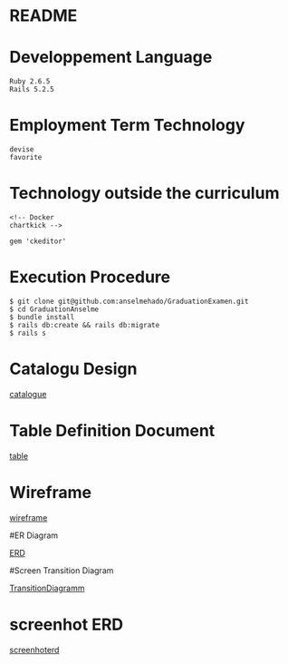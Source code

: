 <!-- # README

This README would normally document whatever steps are necessary to get the
application up and running.

Things you may want to cover:

* Ruby version

* System dependencies

* Configuration

* Database creation

* Database initialization

* How to run the test suite

* Services (job queues, cache servers, search engines, etc.)

* Deployment instructions

* ... -->





# README

<!-- This README would normally document whatever steps are necessary to get the
application up and running.

Things you may want to cover:

* Ruby version -->

# Developpement Language
    Ruby 2.6.5
    Rails 5.2.5
# Employment Term Technology
    devise
    favorite
# Technology outside the curriculum
    <!-- Docker
    chartkick -->

    gem 'ckeditor'

# Execution Procedure

    $ git clone git@github.com:anselmehado/GraduationExamen.git
    $ cd GraduationAnselme
    $ bundle install
    $ rails db:create && rails db:migrate
    $ rails s
# Catalogu Design

[catalogue](https://docs.google.com/spreadsheets/d/1cYzAlDXgsz7RZSZwGabbGkPrumXhgbTTwjaqbG7sj1A/edit?usp=sharing)



# Table Definition Document
[table](https://docs.google.com/spreadsheets/d/1cYzAlDXgsz7RZSZwGabbGkPrumXhgbTTwjaqbG7sj1A/edit?usp=sharing)


# Wireframe
[wireframe](https://viewer.diagrams.net/?highlight=0000ff&edit=_blank&layers=1&nav=1&page-id=xkuDK2qEUDnbXSvWwNCU&title=Untitled%20Diagram.drawio#R%3Cmxfile%3E%3Cdiagram%20id%3D%22_Xda5sluqTbu8CI6ya54%22%20name%3D%22Page-1%22%3E7V1Zr%2BI4Fv41qJ8GZU94rLvU9EhVrVbdkkaal1YuGEh3Fjoxd%2BlfP05iA4ntJCx2DBiV6oJJAnzn87HPmon9mHz8Ow836%2B%2FZAsQTy1h8TOyniWX5MwP9Xw581gOOZ9UDqzxa1EPmfuAl%2BgfgQXzeahstQNE4EGZZDKNNc3CepSmYw8ZYmOfZe%2FOwZRY3P3UTrgA18DIPY3r0v9ECruvRwPL347%2BCaLUmn2x6s%2FqdJCQH419SrMNF9n4wZD9P7Mc8y2D9LPl4BHGJHcGlPu8r593dF8tBCoec8Pf%2F%2FMXb6%2FyPr%2F%2FE7%2BCP%2BW8vPx7gvxx8mbcw3uJfjL8t%2FCQQrPJsu8GHgRyCDxbw4Ss53KC%2FmLn7uYgmIEsAzD%2FRIfhC5IzPpuTf93DbLh5bH0Btk%2FNCLOLV7sp7FNATDMQRoAzABEGSLkB5EWNiP7yvIwheNuG8fPcdzQM0toYJ%2BtAnEz3lYneIUYd4aOTGw8YPZBDmKDDw5YOp3Xg4vayy7eYpPgNIQxSQ9mw0IGsZdrNqVGwcYzRsarEojA1ZeRrYeDEsVY6Nnq3KZ8%2FzPEzLVReUKxFIt%2BT5tgB5%2BbwcSMF7sQk35UB9Pvo%2B%2B0tQgCOIYVOvFTDP%2FgKPWZzlaCTNUnTkwzKK49ZQGEerFL2cI%2BjRp9kPpcAitMZ%2BwW8k0WJRfgxTkTZV7Rm61GBLllzGm3qHD7%2BhPmxafbTPYLBAmBa23fG0MAdGdSYIBc2vIFxULA%2BTklDpa7E5heAT9MN8w3h8bLEcjXuhYSyXF6b6MkvhwWcsq8dZU6CmTbfsLHdqHD48mbSmRPcVbY9L0R0vKu9r%2Be1pUYWWYVju1YoK6yMrOG0%2FI0x01oDtTC0jYkZVUiM2UQniIizWO0Qp6RzKeo1WrVJAH6vS5pwm2fyv7WaKVBoMoxTkxTQJ81WU%2FkAKziplhf5%2Br0Z%2BZkh2T7bFJEz1QO%2Bgiy4isBcoXsWEydI%2FVZTCpiG9%2Ffoyn29BFHNESpCK0jXII9iadPvRNrL7d%2BRRI88rN8FDjn0NZPril6ZPT2dxzLD6d5sew7yz8PKfgziE0VvTVcGiA%2F6E37MIfZ39lsdtnpEtlwWAFH123%2BsMRtEm9fNiO0dfPkt712WlubFT9ZQ%2BMYxgXr3TWoB240JpMxNHG18ebei93O9ZHMHob%2FRSqyLZqigQqIo8Qxqp6F3miCoHZpuHLYRIDe554J6kTjiMyEGBrnr4U5LsDZt91W8BMSBm4HnOygEMGrKv8c8j1GeTl%2BL55NMOmRcQ5vO1bFYtszwppkX12Q%2FZB4tEs%2BpRcgDR72dlRD01j7PabOPon7aeIt83BstKiSJrKUpX36pXT%2FZZvOK5K0n4wDWbnhtssZKAE7279ll6TJgvk17DKGKIjrDYZDfQGWJBdv%2Fh1KQxEhdVcAboZFkhF6tfi8kNuTiODAYdBcbJIRcHzVW5oYQRPaVOP5Ok4%2BEOwAMsVuAFv8xyuM5WWRrGz%2FvRlvdrf8y3rHKwlDPwTwDhJ14hwi3MWPOz%2FKAjZyf%2B%2BkW2zeeg60C8CsAwX4GuK7ocf%2Fbg%2Fcd59PQY4uBHc4pJHbYpX4Rp%2BScuozqLLEG7yQmO8YADy%2Foe4joc79pBXKc%2FluOV%2B1LWPBQkd3%2B86C8PL2UCOA4rwikHG1%2F16K9Dp1%2Fo6FaDN%2BpGtxx6zt9teIsnK1XDW2THr4bTSK3wVo8slQtvuXQwQoe3hDCDt7e%2BtfCWS%2Ft4dHhLKG1uIrzl0l4vHd4aTxXdRnjLHeAt1OEtMQy6xfCWy%2FJQyeVTHdhiqRN%2BgKtFowuYLDz5k8uYbT%2BTS298ZwHTzWQK8zO5LF%2FKQ8W%2FSgDFVciyuUg0YpONxYQjc1pHnMECr39vwhYykbEcx7JLO4pgBCtvsTmOzMN0vi5FM3gP0BlSdpWRq3WsXNkava0CBGp02g9FqDGSatfU6KSGK40aHu3mItSw1VkpLsaS1oKxWADAMHa5O80rppQvj1K0t41QytHaRkFqzKRRwx%2FfqX4VpoVls6NWCtkZPqtmvrQz3qIi0mbG8TmPA1ygKpgZPu35%2Fg8EibYyLi3Wq7MyfNq5jZmhjQwVmSHPyPBpDzVmhrYxbolR8mwMn05qxYzSJoaKzJBnYnjjR8OuwsQwTX%2Fqqm1iePQkD7cw17bFsVTw%2BusSlLAtPDryqG0LEWK9OtvCo6Oa2rZQmBkSAxh02FPbFpe3LUZnlMT4BR0t1baFwsyQGL6g9ye68P%2Bihf%2BcaiwSFnGGpFwxszpF2SiBeu2UbQYm7AL29ip9OVToIAGFiqTq%2FuDUhsriwBnQ%2BkBQtSMPjIHV%2FdOZTRxvx9ZHomub7RTWyyE6Xr%2BEWphn5wgLxme8lgjBgJYI4%2BNzXE1%2B9R8Mo7iqyv9lW46m4L2EaZ1FRVTjQpcB3XMv5qC%2FZr%2BjF7M1DXbSP7IhszkN2vU9l%2BPNeHXrPDzVmle6dr2HO90CHFK7LpTfun69V147V6g3ZWioQXXPIkVIjGM1isPUKmPvEanvTV3vZJkGU3Ey1eXskmpIZ3dSzj6j7XVdzi6UNjdRzj7T5ewqqaLbKGefjZ%2FAc5vl7AMYdIvl7DO%2Bc%2BeVuFt%2B4vqkyovTXu527pnXm%2FXO8KjBr3R3pl7A8AX7nEifSBPHtAbEYPZImSKjDT1A2s1IjWlYU4ZXixWOCPypOPzo3R81Q8hARAa%2BLBaV%2FypJSkT2kyRqn3HXE8egZk7AErlpd0fIBcicXmWfk5BhQWIJHSsWHBxuCwWWhn4rZOzsR37gn14OZejcZVyt6WskSlCtwBkM4cHiuCkXlQob9wH9Q2g9GgheF33xR%2FTa3L92n6rDc7T8pui3hFElVhAW8B0UUCQHqGb1raiawyIE06r0hJGBjg8V29ckgrI3Xq%2FVVqvAfzu9QTw7r5nuUF%2BItLauZj1nE0%2BOMTu2cCxNIk53BJTuMBmdFT3pmoM2%2Bn4LE9re04rjVP8jT3E0uRDMpgbLPSlZdQwIgcnK9OiG0zS8Ljwt02XjaVosQEVNrxmtinWK2SVTzHgJGwPvLWNPWVYPiyFCozr8W0Lv9tpIX8Hm1vwmtuHdGUxu08ByGXckcWROZ9Ma0Ezv8vqxGyST3EyaoMRIGJSr9UxGqRcFk%2Bg0Ssds7swVyKM0GRVRYy2vWEYqZVLuOoaPkIDDhePKcylNRqmVLEyxPBXPajIZJUfyWDcgbUgBhMa72Q2WjuoIMTthcVNOf4nSYp5HG1Y8voya1HB9VO8a4SKJ7uROUJhonWmljFRSSu2icXb5sz81Z8IoIKV05DjcFJskFoWQzh9t0kftBFKT0RPqbjNIuRJTPIXUZGRk6FjRhTlAruM3vU9By%2BlrKeH0ndHbu6KUmWWUi9W46YJ3FULqo5NltPg0a9KJF0MgM16O84eRRlhHlBAFvmglczQruGY0R8m0ItJqBJaYaVvjeL768PT9ruK1mRJxJZMZMrhGPLlroGxAaS8QXgSj0XPm72oRPFPdqbEI7lqcKdRIwmfcN5vt4RcIC%2B0CGE9tndpKQiA84%2FWS4MIxMABCU2vU%2B2zvujuNAuWFukgIRGe8FhJYMkqjc3QDiQSkW%2FKcOOzb7SLusU8EJlqnR5%2B%2FN2QsWEN6RIjjxZix1At1iBA4a3R7iD7qnO%2FeFyc93RyiX1okuTQ4bbsjTnpk%2F6VGlaVafSH6pMnIwh8mTHHS1B0hJJVh44nTqZdvoiWEZdKWt%2B4JIZY4N9EUwjJ1Vwil1NFttIWwTN0XQkxfiCEcGrK%2FubbGEIi9FKPCqqq9buY50j1Htj9q%2FXKxZu%2F8nbMAznA7Rjj0ppnTLELY%2FYQsk3bHfIsKSCSusLR3W5bjpT3GnoaEAKj0WwYLAk7qrTgW0G6nH6DMxEBAKk0Cxae8p%2Bac1wW1fYw5r6CWG7waWFHL4IjMPA7LkRJCPa70UIXIuz1elROWiVKRdpN2d0uDwx5Q0iQZDnJlFfIyzAHFLLLhGa%2B2hwvHleZlEOTGgJKnthVCZ8QEoPqjlEaH5TPiV1mGf2ZbOGnd06O6lYfO0aBJdyM5GozmZ%2FJmkPJ5X4z%2BJTpHo0kdhXM0GN257jdHgyctZXM0rAEW2N3maPRIU70cDYs2IHWOhiBu9NvLt5GjYdNWuM7REEuc28jRsGn%2FhM7RGFEd3UiOhj3AV6NzNARx6CZzNGzaOq9v1vFoTb4YPDNGNwc4nkkc502rAwljX%2B1aDN0lqi8AUtQUIUinW00JQZRodg0hnRkOKTCbMp124lgwIBonK%2FzEs0RJvKW7BQsj%2Fi23kcEuAn%2F9WDKUk2QsbToco7NNLppt0tfCQPFsE5v2yEZJuNK3zziBCry0CHKzrWaXc1ZoW%2B7WxaGtoyJ849nbujnM5BLNYXipRLu77LRuA8IITzKN8%2BM1BHqZZxk8NJBKsXzPkJmIBv8P%3C%2Fdiagram%3E%3Cdiagram%20id%3D%22xkuDK2qEUDnbXSvWwNCU%22%20name%3D%22Page-2%22%3E7V1dl6K4Fv01rvtULL5EfSy1%2BtbMVM%2Bq6eqpmXm6KyURuY3EhtCl%2FesngSBCgiIawG5YvUoTPrPPzsnJycYeGLP19r8B2Kw%2BIht6A121twNjPtD10UQlf2nFLqkwVS2pcALXTqoOKl7c75BVsvOcyLVhmDsQI%2BRhd5OvXCDfhwucqwNBgN7zhy2Rl7%2FrBjiQq3hZAI%2Bv%2Fcu18SqpHeujrP4Rus4qvbNmTZI9a5AezFoSroCN3g%2BqjIeBMQsQwsm39XYGPYpdistfv68%2FwZ21m9p%2F%2FG%2FrTx71p9XqLrnYh3NO2TchgD6ufek77%2FtcdX%2BbzO5e7a%2Ff7xaOfzdjp6jfgBcxvFhb8S4F0AlQtBkYU3YkDDDciiwH3tIz1IrPq%2B1BJOSDaA1xsCPnsaunl9nl%2BfSeGdEYsrrVgQGNEasEjDjO%2FsoZOOQLw%2BcMrLTTWL2vXAxfNmBBy%2B%2BkPxHcVnhNbjPXjkF4CFW5nXio2gNDb4g456DBrj5WjNxm5nmkKUNLH%2FJkMoz8eSMBnKaljEdDSZAabUKqnyZY6wCZbQJk3ABAQwFAloepEyKPbzn028MiAD4dzyH547khdn0nLfrwnUKBooA%2Bnb12%2FawY%2BfSIBcDQQYFLv9sUSvoZJaeGG7CBQXpH0oDsppydiFlw3jeGOEBf4Ax5KCA1PiKXNqZL1%2FMKVcBzHZ8UF8Rc5G7GlBrZJeP9Pduxdm2b3mYqcsb1PbB51OdolmIdbqOczzFMxdpb%2FYAxxdMEhNENRdNl8cVqs0OVANqpDjXiAHqEwI5JDtYUFv8t3NTh94A0bqSqs1mB5KTeAqq6XF7M9CXy8cFVl%2FF2UQ%2BwThtMHyrq4WY1TOgxZ68PJDyn9jrfPtYH2gLePkBXVdKAm7FP6oMI8AIXVKWPSTWZ3uqofhyzsapMjNqgaYo00CanMUv4nE55Y4an81dKahuEK2izAsfkw36xIqM6JfPWofkBZY0WX6KNQhDHwPVhECprEDiu%2F4ngT6CcBuTzY1zzGRGbzQ1d2LnijewhF7VdmHUFNsrX7wX6dcYVqebT%2BGn3%2FWIRQdcrMWOKjuuvYODiglPKaotoZnuao0MQxGmcacByQSpzdqyojXjnJ48Nk5NksATT5tTwAfQAdr%2FlM0kiNrA7PCOXPE0WFBb4g5bLEGKOPfvnuoBQfG7iwY5IsO4i%2F2Ss0mlq7MdFzoWo6ngR7ymMz%2Ft6mayZyGNNMZiVyBo%2BifOMPBe7X0mxd0QNO6KxREdkqY1xqkIWqzkKYLSZRhgTJ5jRYFjLmZQQIoAhuephU9boGwtD47ZAD6Zh6WUZ4NMEqhLWjC7j0y5PywboJEppNUunJQrWYmfCsWgSbzyLrjC5KzF%2FehVNKaSczJEiyDeNaW6cZ4U2lrZmwqeYPrvYKxteumXE%2FNiQuYjiGFJibN431Dd%2F0g%2BOdv8y4xrqmX3%2BMoPzKbNfMFyTGq0dmwN%2FsaKmqTz0p3fy4DKOVzZg4frOU1yKB4%2BO2FU%2F165iX240Fxrw2TlGjZZ8ek%2BN49QYNkcNPqHFqGF0Z6S4GksKA4ZtQyiY4pZGmLdMqaIeQR6ldD7Hxihl9t6mi9SYNEcNPls2p%2FO0xqPSt3huGrLPo3nysrTYmsx0P8eLWXNSSi70whoQoMi3SwiXHqMdmfNedwG9LDGfqna4Kcx4qIzGAqWOVTKJMRTTlBTV6nxWY07m9a4X9pRpjzLasNOc4bOrD7aLe8K0Rxhy37w%2BwegqeTR%2BVfwFgmCxaid2CeN7T9H2aMIkz5OD4%2FSC0csiniKJjkZAxmVMOU4U6llyW44opqUIaDISJfCvJJ3YOOr%2FH3992IHHp%2BdIN769g1%2BsLou3TbWmeru4UnE1sBpSb5cbqoZ6WxoY%2FNAkhznnoFFVvV1Xu23sM%2BJXh7Mp5Xa5LS%2FXUUqEpymFV7ltOg3PWart%2F0ASQ8aqDvI9oh%2BxaLso8aC4DDIN9w8n0S7nWV2JtlAdWUWgrUsjRlPy7HPA7FC%2F%2BVnF2eVcuVycLY%2FMP4s0%2BxzrpL5HqykxlmetXmBc05ajcW2VvbR5Yi83lqDyK%2B82P5TcWEyoXm5cU25ckzW3JjcWs4bPOvRy49Yc0c3JjcWc6uXGF8uNaxLoxuXGYjrxuZhS9SKbp5ybFGFrGcUJCaaxbGGFw8xqPjFMaRUi5y69mL8rMo2BMdsQBviACBuKYAzXcEr%2Bkf44U8lkYUgefEbKWlYezuPDA0I1n7QFuDEtIAjxOwyxYCXv6pxiVzEKSy7j%2FJrLkF9BEMZSlqwgulTJTPC%2B79khmR36cXaM22aHQNu6pr9M1fOiVV5oDbqND%2BHTR%2Fuf1xf49vr6aj5%2B8p7%2B%2BVuw7PgcDGbG4H5CGg7STH78WywgHil9HNASoBn7KfRp%2Br5AIWnLlCfeMVEtTm1jceBqY%2BOoSPD6PY9PAxNOYhgHEL1nvkYPLMl4VeyBY2FGrNFOOORXIN%2FA4kvTM4UfVYpVgzTahEr3DhYj9BxpkjRq41IssYPppVi8G6wpxTpHwFBRilVRh3WVpRKhc%2BGzWk90AHdQRMDw4ToZidhQrtJBHvhkbFnQg1YuXQBT4wSY6sFwHwHEX0EUoPhkz4URO%2FeNrufSnTagenWVzoNVhW5S4oQa0q9hutyQ9mWdD8E0UfbJvEKIIHb%2FfJIo2iT49QPANQaAOixRqRT3MH2UI40R7258AHB289mfq6%2B%2F3jmh%2Bptvbx%2F%2FtNRK76C3pbM08n3NFPQ1YyhG%2BupKQyF4Bh%2Bel4B3CXJH7HZKdtkiNoKUkhQnfsQwLYlSxXBUpsqF%2FewsPC6RpZrZ%2BykSRFFiEPlEVIMgahVI1QYoFeQsEkEZdxIUwQuyve60livVTiTOuiw8FVOjwssSEvtLhbXHNvoLP9H7OfSmRyjSEcGp%2BAn5Wd%2BPqTg9yz6dkJyKn7jCayI%2Fgea0jjVLRKclTvIqQlPxY%2FIz5V5oKocQp1%2FPuDWlqbid%2FBS5V5pKpc2tSU3F7eRTCb3UtD1XdHNaU3FDK6RWeq2pHAbduNhU3OzSH73rxabySNU5tak4G80n53q1aYP06I7cVEwPPkHXy027QIwm9aZiZoiCFJbV13LcsL5GKIXuLowDiHs69pibbbYzzdI%2FB%2FCIXrUoWM3S%2FJqEND9jWxrvJKUkL0MXNcQZNjEfI9%2Feh2PSKMP%2FsqEw4V%2Fy45pZauf6XBEti2VcSQ2X1LwFxZqCfZPKTbGC2McX8o4S4I45HEo8FgZz1GtLTbVvZNKCCmhserIfpiILP%2Fl7SHbdVDTBasBEXnbZ4FcDepn4lUfOE%2F%2Bfd6d04mKS9DpxmTLBOqzpplBczB5%2B9aMXitcUip%2BlLmpfKU6KAaJRS5Yfogb5iGxIj%2FgX%3C%2Fdiagram%3E%3C%2Fmxfile%3E)

#ER Diagram

[ERD](https://viewer.diagrams.net/?highlight=0000ff&edit=_blank&layers=1&nav=1#R7V1bc5s4FP41fozHgPHlce0m7U7d1pO0u%2Bm%2BdBQj20wx8mA5sfPrVwIJAxJYvnCtZzIZdAAB5zv6JB194JYxXu0%2BemC9%2FIIs6LT0jrVrGR9aut4fdsh%2FatgHBq1naIFl4dkWsx0MT%2FY7ZEZ24mJrW3ATOxAj5GB7HTfOkOvCGY7ZgOeht%2Fhhc%2BTEr7oGCygYnmbAEa3%2F2hZeBtaB3j%2FYP0F7seRX1nrDYM8K8IPZk2yWwEJvEZNx3zLGHkI42FrtxtChzuN%2B%2BfwDeL3pZL562HbefxjD9y%2F76V1Q2cMpp4SP4EEXX7fqLqv7FThb5rDtBnob9sR4z91IHn5NNzF4oabRBgMPM7SNDjEQ%2FDCwXegRg%2BaXHQesN7Z%2FeGBZ2o41AXu0xbwiXhrN7R20HgOw6bEE9wmpjBZp5XNS%2BRO7GbobOPbCJdsz4hB6xZEHN%2BReJmCD2REb7KHfIeIGsSg6kTsEehjuIiHEnPoRohXE3p4cwvZ2tW5wCmsheo%2FFy9sh3LQOsy2joWYyI2AhvgjrPsBINhiSp6CqC6imAkocgm3gPJK2B9yFj20cOup%2Fy0Pr78BbQMwMa2RTz9%2B%2FEmeGINmOM0YOohHgIpfWhNGa7XTgnJ%2F7gjBGKw4080dYqe8Lc0T%2BiHfGnbbZMsntjklZO5TJHz3cw2PkEqRJ3NE6IIH%2FDdIQUAW7q442Q9dQBNfIDVtDwHb6%2BTR0faIFB3RPBq6TAC7ZPBHx59zxuXJpWxZ0T0BEV0YkAoFRKAJdKWf%2BIieVCwNnxeDY0WYNZra7mARn9krDaZfacvo5wfbL0%2FWXiTb99op%2Bjr8%2BrT7NPj%2FeiT1dFTkxiWkdOFG1w8sN2ku7u6u3RGjZvD71dpYZtZWgQ%2Bkdiv2RC1aw6lRYCCTFM5%2B8RZs36suJ%2BoalDwd7jeC%2B7LitBPnJb7EvuB%2BugO00g%2F4uRaUq%2FDe48V9O%2FKfppRPgsMEEOFDGoywC5DmsiPuBtbLdJhOgOirFE%2BD06%2BT786fJ345jDLyPWu%2B3ufrvThdBEvCB1gLy3AB5fhvvH6EDsI3c%2B8OeIIMQZH018sCjJV45LM6ha%2F1F8%2FWkeP%2F4Dj30HX0B7r7FcsXJfd9cKE3Twp2Nn2mV7U6nx8o%2FKaptvvfDjjc0WthHClPo2cRjfg7at7nEe8%2FRQlCTyYuHqvwSrytwDvVIBF313PEGbb0ZzDqODdow70PSDjT0o61dnlrmRs%2FH8DX%2BHLL4YteY0j4nEri8efPcdj8RosGjsrOiiw%2BJirr9eEXaQG%2Bb8aoCZwhV%2BQEfPvoFbUDM%2F8wAhgvE2lcTFzsEhlKN4VQm07QEjpqk%2F9dlEalnkBu73KFPCK%2FXN2OXu5MMNwYKTAoc4jmXwD1CW9fa5BJflyahGrLmciTmMtrmSWsushjLr%2F%2Bs9ZrLWYgc73jyGmbK70dcc%2BHs3ah1l2tilT74HBYK3S37mBcxyhZeiiXG%2BmYfz4LDrBgritnHeq%2B9XBOUqtDfLfmYF%2F3JFl%2BKpb%2F65h7PgmNQLfrjFVfH%2FUVTXwogFaE%2BiVRNwGfhoe061QNxiFqhFPfCLEaPp8d4FkNCJANT9JQ2NHNylcIY%2BXJPZYCU6ipT4hlZeic3zxjlueb4aC8%2FX0ijWjKWmINX5NkY%2FhmK7ewIOWmVTOvKoDMyoEvPUpqDOJ8MxFajst5z3SylPIIuHbE0JEt5tAPR1Rf5MrKUshjLbSlWMhyqUZbyOCJDZUTKWgw3xDUmzs%2BNylJeE6v0sWq4tlQMdnotmLF8kdDpzChLUxbLjOJE5KFsZlSYqccbpBo6YRhXmCXFtRwXvtWAIEvAqAR2lM8SZamWnkP99EI2FnQjfAkqsJPrhLsEZMlzU3tEPiRMEKh37Blw%2FmI7VsTlPvT%2BzCECfJwCKcuBLUYbplIKZxaJ2JCESwoqylOQo%2FDx6UG%2FLU4QehI4szQTl8Ep6%2BwScFKG%2FPOQTEuHpKecZdyZH3AKC27pQrwISB6dYkKLOV6ce2dq9siuB9sJhX8HxZ5utqKKvX6v3zpds2dF6y5fwZep9okq%2BKQvC6UQw6W6vGGcUYxOIuBUdXmmeaSinFV5KtL8UlLEhh53jEx5psmSOrrRTyobrzZy0sRcKBk5NS3111VP%2FZ0nkC8et0tlEn%2FK3FJTT%2BVmZN0KfblIEzUYTcq6haF7UgsrdHaviX0IZcUaTCjLwWkXxyjacgrNA2i3tYi8WFGWcZN2enlhq%2FLGUX058ayVCBkn5uf%2FS792Um8yPHn5QZUM8wNMlpGpHhnWcYg4KHuIKHl9pOTGeL1XlMO4re74UPLuCLaxU2OZ9DVRqcpo8PaaSG4EKH1Js1gGrO97Isfb2lnys2IZUMxR0AwgZDndhnLgyd%2BpKZIDJ2%2FL3rTXfXmb%2FTN4fv8xnIzu9ioq4BsFnkeBMmzzokApts1gwMywrQQBSu9Q5D97Rb8b3gj2uxCTEsgvfaX0Rn55kF%2B%2FQPKTYiuSXwP0d5lRXAkulN6hZCxYny8pFA9TCfQoX%2BoWsxg3BV5SCXAUPs6Iw%2FIleLL%2B7ibBOw6lqYBkoZo8yScQBYgkmrxATHeCJO86yjipsC%2F6oT6Jsq%2FTjgn7%2BC65qC949hw%2FnsfgPvrxvEDkmrv2Tk%2F%2BjMu538TTC9bemQprhKVpSVtRHamZGXBp7aLdCeSnh7YxONY4%2FFJSkZp3QHMxdjSgM1TbVw%2FopAZU75jnBXRfO1LR2QFNioff2QoOP%2FxamXH%2FPw%3D%3D)




#Screen Transition Diagram


[TransitionDiagramm](https://viewer.diagrams.net/?highlight=0000ff&edit=_blank&layers=1&nav=1#R7V1tc5u4Fv41ntn9EA%2Fi3R8TN%2B2dbbq309x72%2B6XHWIUmw0GL8aJ3V%2B%2FEog3Sbw5IJxbdTtdI4QAnUfnPDo6HM205fb4IXJ2m0%2BhC%2F2ZqrjHmfZupqrABBb6Hy45kRLDUtKSdeS5pKwouPd%2BQFKYVTt4LtxXKsZh6Mferlq4CoMAruJKmRNF4Uu12mPoV%2B%2B6c9aQKbhfOT5b%2BtVz401aaqtWUf4v6K032Z2BuUjPbJ2sMnmT%2FcZxw5dSkXY705ZRGMbpr%2B1xCX3ce1m%2FPB12vrUOv3z8%2B8efm5s%2Fbv9cqfFV2tj7PpfkrxDBID676eNf3%2B9ufzt8N4%2B%2FfQ22v0e33%2F74eqXaadvPjn8gHfbBDx8cfGHgPHtrJ%2FbCAB384ofrNXRxe%2Fhwpl2jf68P8SaM0I9fSQ%2FFp6zbUWft8M%2FYecBFN%2FvYiWKCDg1dfoPkHTteACNUAJJj33d2ey%2Bp%2Fi6psfF89845hYc4ayg7unlEV9%2BTu%2BGrHd9bB%2Bj3CvUQbhLdLwqf4DL0wyh5IE1RTNOw8zMZFjTcmOf7pZoqWCrXBrlJqdxY4v9QeUdxELE9wyiGxxIYiXg%2BwHAL4%2BiEqpCzVxnSyFi7MsnxSwFcXSFlmxJobVLmkLGyzpsu8IB%2BEEj0gIexYOBRK2nUH7Hn%2BF%2FQIHaCdSL0Tbz1iYBeNl4M73fOCld9QbqGK3I3Cnf%2FcaI1jEnBLvSwQG%2BfUVfvSVlZXEEY4BvF4Y6c9OFjdu1DGMfhlhxEpLfyRpOuMm7QX9R5S2VuzAz0Nkt0DIpj9BdXjxAMAoQbhFfcBnT28Qvcx40w6w6e5oHZjh6CFq0jWIyxwJKhtQSWpe%2BtnlBRokJmqvn3ASvLm98h0uqq4nuoD8vlg2IrMSdOga1XwyZEsnj0Ewuw8VwXBmPKPx957fIvCRyIFThgBI5k6SfjYucgkZtr%2FLsGBF%2FgGskfYvOB8EDhIG0FPVW5IQmPc%2BBxpKBRhosqFC7qa%2BByvVqFB9QnEiQjgiTnuiWQ2EIxorVgpCTZDAirtIcwIY3WD78oCWzQ7ZXSr18TznqTTCCC%2BOrR2Xr%2BKb0GNeRsd8lJTdMxKqD%2FDGNv5TBnqo3sEzaLmwDq7kidS58SnwzCaJvw6dLpF9KX%2BLyePmdy0ocx0ohX6FVXXrDmXo8kGV8RuotPE8ZbOe0FboIMfF4pPVpyEtGYYP%2BIGs2aRzDOKryEkVu9e%2FnyB2f1tI7QKHSvqD5XdTvva1VfFL%2BNUs%2B73n7nO6TXvcD3SjdGY8KJyw9UGuVNWgHNSvCEIBNU8LDfETlJPTGintB4xkQs9zB6T1wToFRmrnLaOsS01chcPQ3TVpXHNKzRwGHKaes009Z8WL5m2soFiz4aWKyu09a7cO1VS6QRYcdczwnrQqSoWW%2BnnLBeHDyOFDTKcAFAIFwsVjPcpS6r%2FSqCqL%2F6sAdVsodOTm%2Bw4FBLwDEIeeHgcl9I%2BjARfchHXGf6wHFYcNGijQaWzvThHURj399L9tA05PqxB7GS5rEHqRYuUi0Yk6sFduW0Ri3cul4sdULTeLtgnQAUm5EYdNcwo2lotGzCdRg4%2Fm1RepP4UKGbdWpe5y5MpIEF%2BheM4xOhjs4hDqviRh0Xnb6R65OD7%2FhgDlQrK3h3LJ9%2BdyoffYaRh94%2FoaGKiIG7Dw%2FRCjb2I5FQnCm8tiZxLzdiIoK%2BE3vP5UqjAIBd9ZZW4UKtgj21VQAKu2ReyxZ9NEKlYWgccxdtGcxJLMPRi7%2BltsC2yTG2DWCuqAY5LkwDPjiVDmjDUNiZuVGxNC1WZgjRN7kXWu1JtqT15syJxloPgagBJcQoc6sZMJMLOfcQDic8culnbP4KH5VKrXAxy5opzMhVFATyx3iNLuHEYS7V2bUSpJF0buZakJ7J4TyTZlXoGmdZE2hjOSbh08d%2Fv7%2F%2Bn%2FN8%2Fdm423388elBPVzpkmqOQjUZTHQiIYtGrslzTPLQMgQB4YKFDZCQDog%2BUq8fgc0sU6iQpUvy7WgEnk9SKFg6uyRxoJ%2FUCN00gj2dRuCjEEiH1EQOqYKmv8ojJRgunT1Sj85zGHnSJ9Uy7Pr5pAQL22JENpl3ocUbVXieFmhY9fA9jbbC8SpfRbbA3eqQGsGp8UqPFJgSM8qsh0cqBw2oAGauGi2YmRweAHR1WF4cPgBLK9MZpfRFDeeLop1RvLBp7td8o30ant9N8kzhPBP05pk8bxQPLuNRD7Uzz%2FzvznUky2wZdP1YpmBRy6wRb0cz8LxSYuGisYakRjPc%2FKR%2BqQ564bx0EYL1wjRr2zWxcq2TgnOmrZNPJLKgyfZ5BBh8HsFfPAc6RV0NrdpE%2Bk7M4jnbkN3S0Nir8Cob6j8toOeLBTXTBcB%2Bk%2B6RXBNNELBTB1u9ijalG9quo8g5laoR2lB%2FH8uo3occ144Cuj55rgLs6RMMC32tPi%2FHQ%2FG1Y1qAIVMZFLkDmcqaoePcEnSih%2FvDagX3%2B9IXlWl71Xug4ofaryxxmovqkGF8ANhOeivHvyYntshEp6MTogcs8YAq68PEDg%2FI9CWSpqtDh1AF0e4BsKBAYVgMq7M4tl4dj9RNEhe%2FOkTPyfWvdjvjeMk8lp7oVu2N6tbuvkVRnEBXa9xZLcqVbYiOzMsGQgu56KulmQcmo6n2uej6OhChpXkT7yGUMqPr3zuef4ggXx3XaO6L09Icd69gva3ZgGv8y3rbFKq3dXYynuY9iCBJqPMTevXzzL9gTBtOfwgPOJ4Z3nLxaDmWgM5L8CgdeSIceXp3R%2B8EAac1z6wycGlMpeLEOHm0dOc1DLxLDiYxOmiHgtEnVvgJxqvN%2BfS%2BVj%2FXC6JG0%2FdT4uP7GtQqDaBk1tlDRrWTx%2FuI8pAZOoMA4bO%2BS5jBnTP17AfJ9lmfLgi8qm7NlfIfrYpBDb24tij%2BmJ0gyd6GioAAZrdB0nemh16He5%2Fa57L119XXRMwMDfZrkNKc7txpYeMs8OKme1PH7ORCmGxyZ0wa%2Fqn0UIbTO81EqU8TZ%2B3QC%2B2pVtWDBvBC5VlswKDgZ9uCyUB9tkW5ZjC9eqKWZQFn%2Fih2ySD7Zn%2BqhAkm0CsaamE3qihevoQzmGKxmKv2SrEwsL7rnDABZCl%2BR%2BeViDgqZc1Y5ZXG%2BYpRow0zjemBlnbptAF6CzOkqtvN1bVMZOdVz5Ko1NbXjab6I%2FFUzh5CJJg83%2F%2FjZ3RAj2YDtOr6A1iw68b5qpKYsHLupkLS5yzC52wO43PmwGU8JyRnUyEZVt5f8mf6m8WKmheDJDXDZWoGbrIDsXBhs%2BXIsPK%2Bctc6y31CQbO%2BzYIsysxYY4StUDMVfqgCBwTjhSrILX%2BmMw699%2Fy5ANrYOWv%2Fz5odq4Pcz8vZL1bQmQuzxqlIunnYMIXCpZinXM09erXuxKliG9pXQjLy18E1SGpeSmoCi7UBYr%2FP0YyR0%2BZy4xVKLm3dmlVc2qbVCEKeT3twOHXOhDI8nOqCtamQBXpjwq6OZZ3%2BNEdwmliLnSGne9YluWIlBx6SA9O7XnL31xbLgS2ZH3YqDmx1nyhfDAe2OmeIJRtfShLcMOYumgRPvBWBbZR5MA7M7M1CJg8IypZP33A8EL3sLZyeTBt%2BNjdtrQzDt4fBXNuMDUJNsecLoDNBuzkIz0MgvddnV4LcN%2FDCVKpEPONqtc9FZZboW18VEhthTRIf1eGT6v%2FfrIwZrWufq2Y1Rx%2BZC21OmQQcCqUMEGGvLShU00EeA0XYm9ToyXIF1D0XUx%2BIyHiR3VRGzAvccYUOWdbZSZLYiPns%2B2wZw3yZgKEMfU4xBQQxc3cD6JAh6lI%2FiTx3r7eCX2sgi5jOpnn9d5zjWtEBTXp373Nq0Qc34AZtzdTzuDQwVKqd0b715CKds82ETBTBSRTRsqdIPZjrlR41j%2BcYydHyRPChIEN2J9mFqGFc9nM7j5Q2gP98KgMWmSRiKNlPmCOC%2F0AdVqQulg%2FlvMayqFX0NodH8066OGa94ghR8uM%2BWQmmYEq9NM5rk2JQBIcG6fRECR1GIVZLRXWkWjafQhfiGv8A)



# screenhot ERD

[screenhoterd](gradAnselme.png)
<!-- * System dependencies

* Configuration

* Database creation

* Database initialization

* How to run the test suite

* Services (job queues, cache servers, search engines, etc.)

* Deployment instructions

* ... -->
